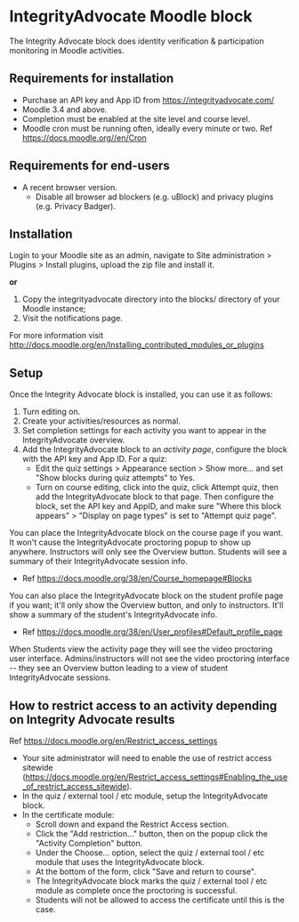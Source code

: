 # IntegrityAdvocate Moodle block

The Integrity Advocate block does identity verification & participation monitoring in Moodle activities.

## Requirements for installation

 - Purchase an API key and App ID from https://integrityadvocate.com/
 - Moodle 3.4 and above.
 - Completion must be enabled at the site level and course level.
 - Moodle cron must be running often, ideally every minute or two.  Ref https://docs.moodle.org//en/Cron

## Requirements for end-users

 - A recent browser version.
   - Disable all browser ad blockers (e.g. uBlock) and privacy plugins (e.g. Privacy Badger).

## Installation

Login to your Moodle site as an admin, navigate to Site administration > Plugins > Install plugins, upload the zip file and install it.

**or**

1. Copy the integrityadvocate directory into the blocks/ directory of your Moodle instance;
2. Visit the notifications page.

For more information visit
http://docs.moodle.org/en/Installing_contributed_modules_or_plugins

## Setup
Once the Integrity Advocate block is installed, you can use it as follows:

1. Turn editing on.
2. Create your activities/resources as normal.
3. Set completion settings for each activity you want to appear in the IntegrityAdvocate overview.
4. Add the IntegrityAdvocate block to an *activity page*, configure the block with the API key and App ID.
   For a quiz:
     - Edit the quiz settings > Appearance section > Show more... and set "Show blocks during quiz attempts" to Yes.
     - Turn on course editing, click into the quiz, click Attempt quiz, then add the IntegrityAdvocate block to that page.  Then configure the block, set the API key and AppID, and make sure "Where this block appears" > "Display on page types" is set to "Attempt quiz page".

You can place the IntegrityAdvocate block on the course page if you want.  It won't cause the IntegrityAdvocate proctoring popup to show up anywhere.
Instructors will only see the Overview button.  Students will see a summary of their IntegrityAdvocate session info.
  - Ref https://docs.moodle.org/38/en/Course_homepage#Blocks

You can also place the IntegrityAdvocate block on the student profile page if you want; it'll only show the Overview button, and only to instructors.  It'll show a summary of the student's IntegrityAdvocate info.
  - Ref https://docs.moodle.org/38/en/User_profiles#Default_profile_page

When Students view the activity page they will see the video proctoring user interface.
Admins/instructors will not see the video proctoring interface -- they see an Overview button leading to a view of student IntegrityAdvocate sessions.

## How to restrict access to an activity depending on Integrity Advocate results
Ref https://docs.moodle.org/en/Restrict_access_settings
- Your site administrator will need to enable the use of restrict access sitewide (https://docs.moodle.org/en/Restrict_access_settings#Enabling_the_use_of_restrict_access_sitewide).
- In the quiz / external tool / etc module, setup the IntegrityAdvocate block.
- In the certificate module:
  - Scroll down and expand the Restrict Access section.
  - Click the "Add restriction..." button, then on the popup click the "Activity Completion" button.
  - Under the Choose... option, select the quiz / external tool / etc module that uses the IntegrityAdvocate block.
  - At the bottom of the form, click "Save and return to course".
  - The IntegrityAdvocate block marks the quiz / external tool / etc module as complete once the proctoring is successful.
  - Students will not be allowed to access the certificate until this is the case.